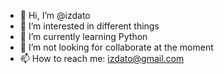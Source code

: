 - 👋 Hi, I’m @izdato
- 👀 I’m interested in different things
- 🌱 I’m currently learning Python
- 💞️ I’m not looking for collaborate at the moment
- 📫 How to reach me: izdato@gmail.com

<!---
izdato/izdato is a ✨ special ✨ repository because its `README.md` (this file) appears on your GitHub profile.
You can click the Preview link to take a look at your changes.
--->
